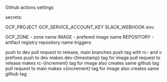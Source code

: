 Github actions settings

secrets:

GCP_PROJECT
GCP_SERVICE_ACCOUNT_KEY
SLACK_WEBHOOK
env:

GCP_ZONE - zone name
IMAGE - prefered image name
REPOSITORY - artifact registry repository name
triggers:

push to dev
pull request to release, main branches
push tag with rc- and v prefixes
push to dev makes dev-{timestamp} tag for image
pull request to release makes rc-{increment} tag for image also creates same github tag
pull request to main makes v{increment} tag for image also creates same github tag

